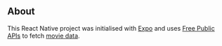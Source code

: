 ## About

This React Native project was initialised with [Expo](https://expo.dev/) and uses [Free Public APIs](https://www.freepublicapis.com/) to fetch [movie data](https://www.freepublicapis.com/free-movie-api).
